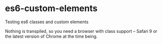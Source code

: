 # es6-custom-elements
Testing es6 classes and custom elements

Nothing is transpiled, so you need a browser with class support – Safari 9 or the latest version of Chrome at the time being.
